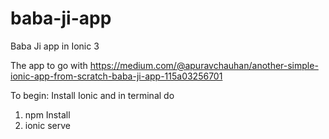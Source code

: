 # baba-ji-app
Baba Ji app in Ionic 3

The app to go with https://medium.com/@apuravchauhan/another-simple-ionic-app-from-scratch-baba-ji-app-115a03256701

To begin:
Install Ionic and in terminal do

1. npm Install
2. ionic serve
